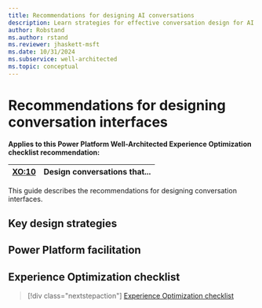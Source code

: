 ```yaml
---
title: Recommendations for designing AI conversations
description: Learn strategies for effective conversation design for AI in your workloads.
author: Robstand
ms.author: rstand
ms.reviewer: jhaskett-msft
ms.date: 10/31/2024
ms.subservice: well-architected
ms.topic: conceptual
---
```

# Recommendations for designing conversation interfaces

**Applies to this Power Platform Well-Architected Experience Optimization checklist recommendation:**

|[XO:10](checklist.md)| **Design conversations that...** |
|---|---|

This guide describes the recommendations for designing conversation interfaces.

## Key design strategies

## Power Platform facilitation

## Experience Optimization checklist

> [!div class="nextstepaction"]
> [Experience Optimization checklist](checklist.md)